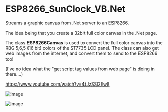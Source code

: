 # ESP8266_SunClock_VB.Net
Streams a graphic canvas from .Net server to an ESP8266.

The idea being that you create a 32bit full color canvas in the .Net page.

The class **ESP8266Canvas** is used to convert the full color canvas into the RBG 5,6,5 (16 bit) colors of the ST7735 LCD panel.
The class can also get web images from the internet, and convert them to send to the ESP8266 too!

(I've no idea what the "get script tag values from web page" is doing in there....)

https://www.youtube.com/watch?v=4tJzSSl2Ew8

![image](https://user-images.githubusercontent.com/1586332/126342925-4686c873-17a9-428d-ad9f-e83409c3f6f8.png)

![image](https://user-images.githubusercontent.com/1586332/126342969-663d6c93-8c0f-45ab-bada-b88ecf86ba3f.png)
